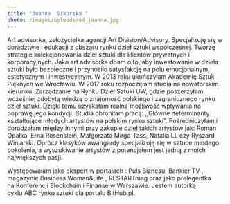 ```yaml
---
title: "Joanna  Sikorska "
photo: /images/uploads/ad_joanna.jpg
---
```

Art advisorka, założycielka agencji Art Division/Advisory. Specjalizuję się w doradztwie i edukacji z obszaru rynku dzieł sztuki współczesnej. Tworzę strategie kolekcjonowania dzieł sztuki dla klientów prywatnych i korporacyjnych. Jako art advisorka dbam o to, aby inwestowanie w dzieła sztuki było bezpieczne i przynosiło satysfakcję na polu emocjonalnym, estetycznym i inwestycyjnym. W 2013 roku ukończyłam Akademię Sztuk Pięknych we Wrocławiu. W 2017 roku rozpoczęłam studia na nowatorskim kierunku: Zarządzanie na Rynku Dzieł Sztuki UW, gdzie poszerzyłam wcześniej zdobytą wiedzę o znajomość polskiego i zagranicznego rynku dzieł sztuki. Dzięki temu uzyskałam realną możliwość wpływania na poprawę jego kondycji. Studia obroniłam pracą: ,,Główne determinanty kształtujące młodych artystów na polskim rynku sztuki”. Pośredniczyłam i doradzałam między innymi przy zakupie dzieł takich artystów jak: Roman Opałka, Erna Rosenstein, Małgorzata Mirga-Tass, Natalia LL czy Ryszard Winiarski. Oprócz klasyków awangardy specjalizuję się w sztuce młodego pokolenia, a wyszukiwanie artystów z potencjałem jest jedną z moich największych pasji.

Występowałam jako ekspert w portalach : Puls Biznesu, Bankier TV , magazynie Business Woman&Life , RESTARTmag oraz jako prelegentka na Konferencji Blockchain i Finanse w Warszawie. Jestem autorką cyklu ABC rynku sztuki dla portalu BitHub.pl.